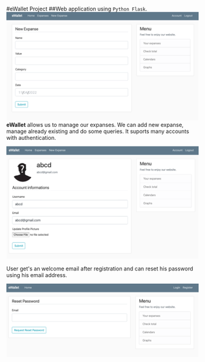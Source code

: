 #eWallet Project
##Web application using `Python Flask`.
![expanses](readme_images/newexpanse.png)
**eWallet** allows us to manage our expanses. We can add new expanse, manage already existing and do some queries. It suports many accounts with authentication.  


![account](readme_images/account.png)  

User get's an welcome email after registration and can reset his password using his email address.

![account](readme_images/resetpassword.png)  


